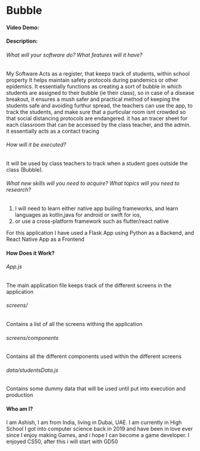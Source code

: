 # Bubble
#### Video Demo:  <URL HERE>
#### Description:

###### What will your software do? What features will it have? 
My Software Acts as a register, that keeps track of students, within school property
It helps maintain safety protocols during pandemics or other epidemics. It essentially functions as creating a sort of bubble
in which students are assigned to their bubble (ie their class), so in case of a disease breakout, it ensures a mush safer and practical method of keeping the students safe and avoiding furthur spread, the teachers can use the app, to track the students, and make sure that a purticular room isnt crowded so that social distancing protocols are endangered.
it has an tracer sheet for each classroom that can be accessed by the class teacher, and the admin. it essentially acts as a contact tracing

###### How will it be executed?
It will be used by class teachers to track when a student goes outside the class (Bubble).

###### What new skills will you need to acquire? What topics will you need to research?
1) I will need to learn either native app builing frameworks, and learn languages as kotlin,java for android or swift for ios, 
2) or use a cross-platform framework such as flutter/react native

For this application I have used a Flask App using Python as a Backend, and React Native App as a Frontend


#### How Does it Work?

###### App.js
The main application file keeps track of the different screens in the application

###### screens/
Contains a list of all the screens withing the application

###### screens/components
Contains all the different components used within the different screens

###### data/studentsData.js
Contains some dummy data that will be used until put into execution and production


#### Who am I?

I am Ashish, I am from India, living in Dubai, UAE. I am currently in High School
I got into computer science back in 2019 and have been in love ever since
I enjoy making Games, and i hope I can become a game developer.
I enjoyed CS50, after this i will start with GD50

